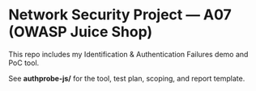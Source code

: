 ﻿# Network Security Project — A07 (OWASP Juice Shop)

This repo includes my Identification & Authentication Failures demo and PoC tool.

See **authprobe-js/** for the tool, test plan, scoping, and report template.
